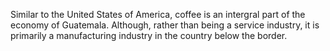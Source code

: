 Similar to the United States of America, coffee is an intergral part of the economy of Guatemala. Although, rather than being a service industry, it is primarily a manufacturing industry in the country below the border. 
